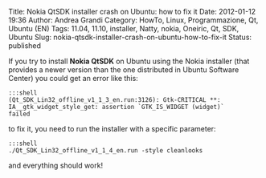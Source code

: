 Title: Nokia QtSDK installer crash on Ubuntu: how to fix it
Date: 2012-01-12 19:36
Author: Andrea Grandi
Category: HowTo, Linux, Programmazione, Qt, Ubuntu (EN)
Tags: 11.04, 11.10, installer, Natty, nokia, Oneiric, Qt, SDK, Ubuntu
Slug: nokia-qtsdk-installer-crash-on-ubuntu-how-to-fix-it
Status: published

If you try to install **Nokia QtSDK** on Ubuntu using the Nokia
installer (that provides a newer version than the one distributed in
Ubuntu Software Center) you could get an error like this:

    :::shell
    (Qt_SDK_Lin32_offline_v1_1_3_en.run:3126): Gtk-CRITICAL **:
    IA__gtk_widget_style_get: assertion `GTK_IS_WIDGET (widget)`
    failed  

to fix it, you need to run the installer with a specific parameter:

    :::shell
    ./Qt_SDK_Lin32_offline_v1_1_4_en.run -style cleanlooks  

and everything should work!
